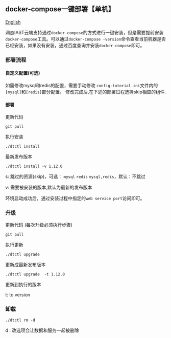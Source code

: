 ## docker-compose一键部署【单机】
[English](README.MD)

洞态IAST云端支持通过`docker-compose`的方式进行一键安装，但是需要提前安装`docker-compose`工具。可以通过`docker-compose -version`命令查看当前机器是否已经安装，如果没有安装，通过百度查询并安装`docker-compose`即可。


### 部署流程

#### 自定义配置(可选)
如需修改mysql和redis的配置，需要手动修改 `config-tutorial.ini`文件内的`[mysql]`和`[redis]`部分配置。
修改完成后,在下述的部署过程选择skip相应的组件.

#### 部署

更新代码

```
git pull
```

执行安装

```
./dtctl install 
```
最新发布版本


```
./dtctl install -v 1.12.0
```
s: 跳过的资源(skip)，可选： `mysql` `redis`  `mysql,redis`，默认：不跳过

v: 需要被安装的版本,默认为最新的发布版本

环境启动成功后，通过安装过程中指定的`web service port`访问即可。


### 升级

更新代码 (每次升级必须执行步骤)
```
git pull
```

执行更新
```
./dtctl upgrade 
```
更新成最新发布版本


```
./dtctl upgrade  -t 1.12.0
```
更新到执行的版本

t: to version 



### 卸载

```
./dtctl rm -d
```
d : 改选项会让数据和服务一起被删除
